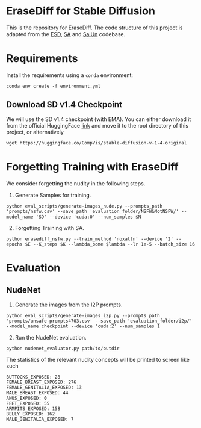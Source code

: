 # EraseDiff for Stable Diffusion
This is the repository for EraseDiff. The code structure of this project is adapted from the [ESD](https://github.com/rohitgandikota/erasing/tree/main), [SA](https://github.com/clear-nus/selective-amnesia/tree/main/sd) and [SalUn](https://github.com/OPTML-Group/Unlearn-Saliency/tree/master/SD) codebase.

# Requirements
Install the requirements using a `conda` environment:
```
conda env create -f environment.yml
```

## Download SD v1.4 Checkpoint
We will use the SD v1.4 checkpoint (with EMA). You can either download it from the official HuggingFace [link](https://huggingface.co/CompVis/stable-diffusion-v-1-4-original) and move it to the root directory of this project, or alternatively
```
wget https://huggingface.co/CompVis/stable-diffusion-v-1-4-original
```

# Forgetting Training with EraseDiff
We consider forgetting the nudity in the following steps.

1. Generate Samples for training.

```
python eval_scripts/generate-images_nude.py --prompts_path 'prompts/nsfw.csv' --save_path 'evaluation_folder/NSFW&NotNSFW/' --model_name 'SD' --device 'cuda:0' --num_samples $N
```

2. Forgetting Training with SA.

```
python erasediff_nsfw.py --train_method 'noxattn' --device '2' --epochs $E --K_steps $K --lambda_bome $lambda --lr 1e-5 --batch_size 16
```


# Evaluation

## NudeNet

1. Generate the images from the I2P prompts.
   
```
python eval_scripts/generate-images_i2p.py --prompts_path 'prompts/unsafe-prompts4703.csv' --save_path 'evaluation_folder/i2p/' --model_name checkpoint --device 'cuda:2' --num_samples 1
```

2. Run the NudeNet evaluation.

```
python nudenet_evaluator.py path/to/outdir
```

The statistics of the relevant nudity concepts will be printed to screen like such

```
BUTTOCKS_EXPOSED: 28
FEMALE_BREAST_EXPOSED: 276
FEMALE_GENITALIA_EXPOSED: 13
MALE_BREAST_EXPOSED: 44
ANUS_EXPOSED: 0
FEET_EXPOSED: 55
ARMPITS_EXPOSED: 158
BELLY_EXPOSED: 162
MALE_GENITALIA_EXPOSED: 7
```


